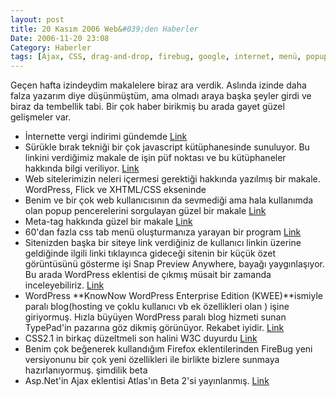 ```yaml
---
layout: post
title: 20 Kasım 2006 Web&#039;den Haberler
Date: 2006-11-20 23:08
Category: Haberler
tags: [Ajax, CSS, drag-and-drop, firebug, google, internet, menü, popup, snap, WordPress, yahoo]
---
```


Geçen hafta izindeydim makalelere biraz ara verdik. Aslında izinde daha
falza yazarım diye düşünmüştüm, ama olmadı araya başka şeyler girdi ve
biraz da tembellik tabi. Bir çok haber birikmiş bu arada gayet güzel
gelişmeler var.

-   İnternette vergi indirimi gündemde [Link][]
-   Sürükle bırak tekniği bir çok javascript kütüphanesinde sunuluyor.
    Bu linkini verdiğimiz makale de işin püf noktası ve bu kütüphaneler
    hakkında bilgi veriliyor. [Link][1]
-   Web sitelerimizin neleri içermesi gerektiği hakkında yazılmış bir
    makale. WordPress, Flick ve XHTML/CSS ekseninde
-   Benim ve bir çok web kullanıcısının da sevmediği ama hala kullanımda
    olan popup pencerelerini sorgulayan güzel bir makale [Link][3]
-   Meta-tag hakkında güzel bir makale [Link][4]
-   60'dan fazla css tab menü oluşturmanıza yarayan bir program
    [Link][5]
-   Sitenizden başka bir siteye link verdiğiniz de kullanıcı linkin
    üzerine geldiğinde ilgili linki tıklayınca gideceği sitenin bir
    küçük özet görüntüsünü gösterme işi Snap Preview Anywhere, bayağı
    yaygınlaşıyor. Bu arada WordPress eklentisi de çıkmış müsait bir
    zamanda inceleyebiliriz. [Link][6]
-   WordPress **KnowNow WordPress Enterprise Edition (KWEE)**ismiyle
    paralı blog(hosting ve çoklu kullanıcı vb ek özellikleri olan )
    işine giriyormuş. Hızla büyüyen WordPress paralı blog hizmeti sunan
    TypePad'in pazarına göz dikmiş görünüyor. Rekabet iyidir. [Link][7]
-   CSS2.1 in birkaç düzeltmeli son halini W3C duyurdu [Link][8]
-   Benim çok beğenerek kullandığım Firefox eklentilerinden FireBug yeni
    versiyonunu bir çok yeni özellikleri ile birlikte bizlere sunmaya
    hazırlanıyormuş. şimdilik beta 
-   Asp.Net'in Ajax eklentisi Atlas'ın Beta 2'si yayınlanmış. [Link][10]


  [Link]: http://ntvmsnbc.com/news/391016.asp
  [1]: http://www.snook.ca/archives/javascript/anatomy_of_a_drag_and_drop/
  [3]: http://christianflury.com/blog/2006/11/how_intrusive_are_fake_popups.html
  [4]: http://www.seomoz.org/blogdetail.php?ID=1540
  [5]: http://www.highdots.com/css-tab-designer/
  [6]: http://www.snap.com/about/spa1.php
  [7]: http://www.readwriteweb.com/archives/wordpress_takes_on_sixapart.php
  [8]: http://www.w3.org/TR/2006/WD-CSS21-20061106/
  [10]: http://ajax.asp.net/
